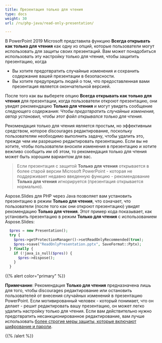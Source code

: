 ```yaml
---
title: Презентация только для чтения
type: docs
weight: 30
url: /ru/php-java/read-only-presentation/

---
```


В PowerPoint 2019 Microsoft представила функцию **Всегда открывать как только для чтения** как одну из опций, которые пользователи могут использовать для защиты своих презентаций. Вам может понадобиться использовать эту настройку только для чтения, чтобы защитить презентацию, когда

- Вы хотите предотвратить случайные изменения и сохранить содержание вашей презентации в безопасности.
- Вы хотите предупредить людей о том, что предоставленная вами презентация является окончательной версией.

После того как вы выберете опцию **Всегда открывать как только для чтения** для презентации, когда пользователи откроют презентацию, они увидят рекомендацию **Только для чтения** и могут увидеть сообщение следующего содержания: *Чтобы предотвратить случайные изменения, автор установил, чтобы этот файл открывался только для чтения.*

Рекомендация только для чтения является простым, но эффективным средством, которое discourages редактирование, поскольку пользователям необходимо выполнить задачу, чтобы удалить это, прежде чем им разрешено редактировать презентацию. Если вы не хотите, чтобы пользователи вносили изменения в презентацию и хотите вежливо сообщить им об этом, то рекомендация только для чтения может быть хорошим вариантом для вас.

> Если презентация с защитой **Только для чтения** открывается в более старой версии Microsoft PowerPoint - которая не поддерживает недавно введенную функцию - рекомендование **Только для чтения** игнорируется (презентация открывается нормально).

Aspose.Slides для PHP через Java позволяет вам установить презентацию в режим **Только для чтения**, что означает, что пользователи (после того как они откроют презентацию) увидят рекомендацию **Только для чтения**. Этот пример кода показывает, как установить презентацию в режим **Только для чтения** с использованием Aspose.Slides:

```php
  $pres = new Presentation();
  try {
    $pres->getProtectionManager()->setReadOnlyRecommended(true);
    $pres->save("ReadOnlyPresentation.pptx", SaveFormat::Pptx);
  } finally {
    if (!java_is_null($pres)) {
      $pres->dispose();
    }
  }
```

{{% alert color="primary" %}} 

**Примечание**: Рекомендация **Только для чтения** предназначена лишь для того, чтобы discourages редактирование или остановить пользователей от внесения случайных изменений в презентацию PowerPoint. Если мотивированный человек - который понимает, что он делает - решит редактировать вашу презентацию, он может легко удалить настройку только для чтения. Если вам действительно нужно предотвратить несанкционированное редактирование, вам лучше использовать [более строгие меры защиты, которые включают шифрование и пароли](https://docs.aspose.com/slides/php-java/password-protected-presentation/).

{{% /alert %}} 